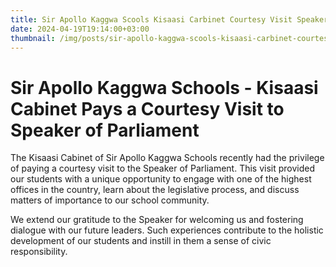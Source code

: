 ```yaml
---
title: Sir Apollo Kaggwa Scools Kisaasi Carbinet Courtesy Visit Speaker Parliament
date: 2024-04-19T19:14:00+03:00
thumbnail: /img/posts/sir-apollo-kaggwa-scools-kisaasi-carbinet-courtesy-visit-speaker-parliament.webp
---
```

# Sir Apollo Kaggwa Schools - Kisaasi Cabinet Pays a Courtesy Visit to Speaker of Parliament

The Kisaasi Cabinet of Sir Apollo Kaggwa Schools recently had the privilege of paying a courtesy visit to the Speaker of Parliament. This visit provided our students with a unique opportunity to engage with one of the highest offices in the country, learn about the legislative process, and discuss matters of importance to our school community.

We extend our gratitude to the Speaker for welcoming us and fostering dialogue with our future leaders. Such experiences contribute to the holistic development of our students and instill in them a sense of civic responsibility.

